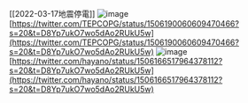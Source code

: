 
[[2022-03-17地震停電]]
![image](https://gyazo.com/44451f2754e645f11d99615a8aa38169/thumb/1000)
[https://twitter.com/TEPCOPG/status/1506190060609470466?s=20&t=D8Yp7ukO7wo5dAo2RUkU5w](https://twitter.com/TEPCOPG/status/1506190060609470466?s=20&t=D8Yp7ukO7wo5dAo2RUkU5w)
![image](https://gyazo.com/53ef0791859f2eeb5895b15cdd75bb63/thumb/1000)
[https://twitter.com/hayano/status/1506166517964378112?s=20&t=D8Yp7ukO7wo5dAo2RUkU5w](https://twitter.com/hayano/status/1506166517964378112?s=20&t=D8Yp7ukO7wo5dAo2RUkU5w)
